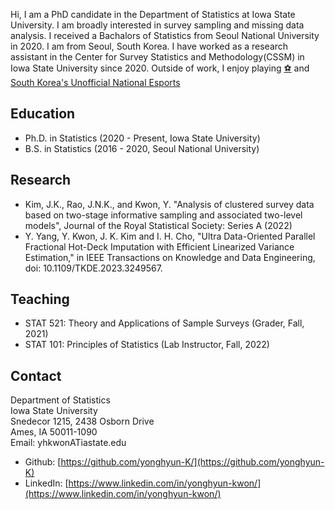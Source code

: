 Hi, I am a PhD candidate in the Department of Statistics at Iowa State University. I am broadly interested in survey sampling and missing data analysis. I received a Bachalors of Statistics from Seoul National University in 2020. I am from Seoul, South Korea. I have worked as a research assistant in the Center for Survey Statistics and Methodology(CSSM) in Iowa State University since 2020. Outside of work, I enjoy playing [:soccer:](https://en.wikipedia.org/wiki/Badminton) and [South Korea's Unofficial National Esports](https://en.wikipedia.org/wiki/StarCraft:_Brood_War)

## Education
*   Ph.D. in Statistics (2020 - Present, Iowa State University)
*   B.S. in Statistics (2016 - 2020, Seoul National University)

## Research
*   Kim, J.K., Rao, J.N.K., and Kwon, Y. "Analysis of clustered survey data based on two-stage informative sampling and associated two-level models", Journal of the Royal Statistical Society: Series A (2022)
*   Y. Yang, Y. Kwon, J. K. Kim and I. H. Cho, "Ultra Data-Oriented Parallel Fractional Hot-Deck Imputation with Efficient Linearized Variance Estimation," in IEEE Transactions on Knowledge and Data Engineering, doi: 10.1109/TKDE.2023.3249567.

## Teaching
*   STAT 521: Theory and Applications of Sample Surveys (Grader, Fall, 2021) 	  
*   STAT 101: Principles of Statistics (Lab Instructor, Fall, 2022)

<!---
## Talks
*   Summer school at survey sampling, Ottawa, Canada
*   JSM 2022, Washington, DC
*   AGU 2022, Chicago, IL
-->

## Contact
Department of Statistics <br />
Iowa State University <br />
Snedecor 1215, 2438 Osborn Drive <br />
Ames, IA 50011-1090 <br />
Email: yhkwonATiastate.edu <br />

*   Github: [https://github.com/yonghyun-K/](https://github.com/yonghyun-K)
*   LinkedIn: [https://www.linkedin.com/in/yonghyun-kwon/](https://www.linkedin.com/in/yonghyun-kwon/)
